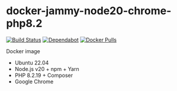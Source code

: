# docker-jammy-node20-chrome-php8.2

[![Build Status](https://github.com/vintagesucks/docker-jammy-node20-chrome-php8.2/workflows/Build/badge.svg)](https://github.com/vintagesucks/docker-jammy-node20-chrome-php8.2/actions) [![Dependabot](https://badgen.net/badge/Dependabot/enabled/green?icon=dependabot)](https://dependabot.com/) [![Docker Pulls](https://img.shields.io/docker/pulls/vintagesucks/docker-jammy-node20-chrome-php8.2.svg)](https://hub.docker.com/r/vintagesucks/docker-jammy-node20-chrome-php8.2/)

Docker image
* Ubuntu 22.04
* Node.js v20 + npm + Yarn
* PHP 8.2.19 + Composer
* Google Chrome
